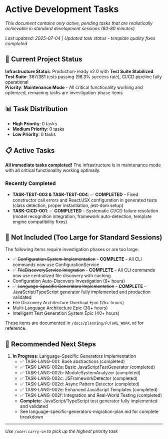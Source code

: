 # Active Development Tasks

*This document contains only active, pending tasks that are realistically achievable in standard development sessions (60-80 minutes)*

*Last updated: 2025-07-04 | Updated task status - template quality fixes completed*

## 🎯 Current Project Status

**Infrastructure Status**: Production-ready v2.0 with **Test Suite Stabilized**  
**Test Suite**: 367/381 tests passing (96.3% success rate), CI/CD pipeline fully operational  
**Priority**: **Maintenance Mode** - All critical functionality working and optimized, remaining tasks are investigation-phase items

## 📊 Task Distribution

- **High Priority**: 0 tasks
- **Medium Priority**: 0 tasks  
- **Low Priority**: 0 tasks

## 📋 Active Tasks

**All immediate tasks completed!** The infrastructure is in maintenance mode with all critical functionality working optimally.

### Recently Completed
- **TASK-TEST-003 & TASK-TEST-004**: ✅ **COMPLETED** - Fixed constructor call errors and React/JSX configuration in generated tests (class detection, proper instantiation, jest-dom setup)
- **TASK-CICD-001**: ✅ **COMPLETED** - Systematic CI/CD failure resolution (model recognition integration, framework auto-detection, template engine compatibility fixes)

## 🚫 Not Included (Too Large for Standard Sessions)

The following items require investigation phases or are too large:
- ✅ ~~Configuration System Implementation~~ - **COMPLETE** - All CLI commands now use ConfigurationService
- ✅ ~~FileDiscoveryService Integration~~ - **COMPLETE** - All CLI commands now use centralized file discovery with caching
- Configuration Auto-Discovery Investigation (6+ hours)
- ✅ ~~Language-Specific Generators Implementation~~ - **COMPLETE** - JavaScript/TypeScript generator fully implemented and production validated
- File Discovery Architecture Overhaul Epic (25+ hours)
- Multi-Language Architecture Epic (30+ hours)
- Intelligent Test Generation System Epic (40+ hours)

These items are documented in `/docs/planning/FUTURE_WORK.md` for reference.

## 🎯 Recommended Next Steps

1. **In Progress**: Language-Specific Generators Implementation
   - ✅ TASK-LANG-001: Base abstractions (completed)
   - ✅ TASK-LANG-002a: Basic JavaScriptTestGenerator (completed)
   - ✅ TASK-LANG-002b: ModuleSystemAnalyzer (completed)
   - ✅ TASK-LANG-002c: JSFrameworkDetector (completed)
   - ✅ TASK-LANG-002d: Async Pattern Detector (completed)
   - ✅ TASK-LANG-002e: Enhanced JavaScript Templates (completed)
   - ✅ TASK-LANG-002f: Integration and Real-World Testing (completed)
   - **Complete**: JavaScript/TypeScript test generator fully implemented and validated
   - See language-specific-generators-migration-plan.md for complete breakdown

---

*Use `/user:carry-on` to pick up the highest priority task*